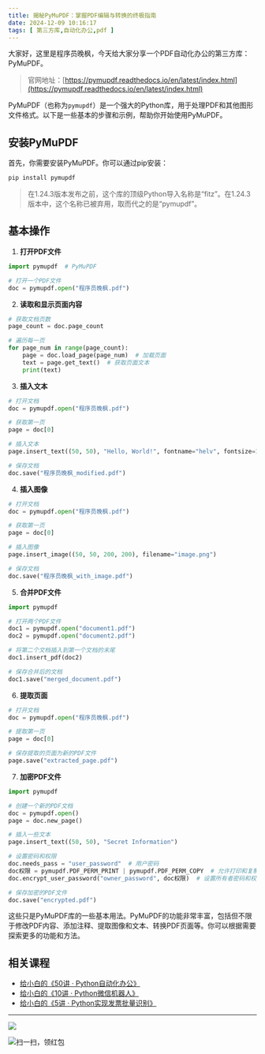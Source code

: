 ```yaml
---
title: 揭秘PyMuPDF：掌握PDF编辑与转换的终极指南
date: 2024-12-09 10:16:17
tags: [ 第三方库,自动化办公,pdf ]
---
```


大家好，这里是程序员晚枫，今天给大家分享一个PDF自动化办公的第三方库：PyMuPDF。

> 官网地址：[https://pymupdf.readthedocs.io/en/latest/index.html](https://pymupdf.readthedocs.io/en/latest/index.html)


PyMuPDF（也称为`pymupdf`）是一个强大的Python库，用于处理PDF和其他图形文件格式。以下是一些基本的步骤和示例，帮助你开始使用PyMuPDF。



## 安装PyMuPDF

首先，你需要安装PyMuPDF。你可以通过pip安装：

```bash
pip install pymupdf
```

> 在1.24.3版本发布之前，这个库的顶级Python导入名称是“fitz”。在1.24.3版本中，这个名称已被弃用，取而代之的是“pymupdf”。

## 基本操作

1. **打开PDF文件**

```python
import pymupdf  # PyMuPDF

# 打开一个PDF文件
doc = pymupdf.open("程序员晚枫.pdf")
```

2. **读取和显示页面内容**

```python
# 获取文档页数
page_count = doc.page_count

# 遍历每一页
for page_num in range(page_count):
    page = doc.load_page(page_num)  # 加载页面
    text = page.get_text()  # 获取页面文本
    print(text)
```

3. **插入文本**

```python
# 打开文档
doc = pymupdf.open("程序员晚枫.pdf")

# 获取第一页
page = doc[0]

# 插入文本
page.insert_text((50, 50), "Hello, World!", fontname="helv", fontsize=12)

# 保存文档
doc.save("程序员晚枫_modified.pdf")
```

4. **插入图像**

```python
# 打开文档
doc = pymupdf.open("程序员晚枫.pdf")

# 获取第一页
page = doc[0]

# 插入图像
page.insert_image((50, 50, 200, 200), filename="image.png")

# 保存文档
doc.save("程序员晚枫_with_image.pdf")
```

5. **合并PDF文件**

```python
import pymupdf

# 打开两个PDF文件
doc1 = pymupdf.open("document1.pdf")
doc2 = pymupdf.open("document2.pdf")

# 将第二个文档插入到第一个文档的末尾
doc1.insert_pdf(doc2)

# 保存合并后的文档
doc1.save("merged_document.pdf")
```

6. **提取页面**

```python
# 打开文档
doc = pymupdf.open("程序员晚枫.pdf")

# 提取第一页
page = doc[0]

# 保存提取的页面为新的PDF文件
page.save("extracted_page.pdf")
```

7. **加密PDF文件**

```python
import pymupdf

# 创建一个新的PDF文档
doc = pymupdf.open()
page = doc.new_page()

# 插入一些文本
page.insert_text((50, 50), "Secret Information")

# 设置密码和权限
doc.needs_pass = "user_password"  # 用户密码
doc权限 = pymupdf.PDF_PERM_PRINT | pymupdf.PDF_PERM_COPY  # 允许打印和复制
doc.encrypt_user_password("owner_password", doc权限)  # 设置所有者密码和权限

# 保存加密的PDF文件
doc.save("encrypted.pdf")
```

这些只是PyMuPDF库的一些基本用法。PyMuPDF的功能非常丰富，包括但不限于修改PDF内容、添加注释、提取图像和文本、转换PDF页面等。你可以根据需要探索更多的功能和方法。


## 相关课程

- [给小白的《50讲 · Python自动化办公》](https://www.python-office.com/course/50-python-office.html)
- [给小白的《10讲 · Python微信机器人》](https://www.python-office.com/course-002/10-PyOfficeRobot/10-PyOfficeRobot.html)
- [给小白的《5讲 · Python实现发票批量识别》](https://www.python-office.com/course-002/5-poocr/5-poocr.html)


---



![](https://cos.python-office.com/ads/gzh/sub-py.jpg)

![扫一扫，领红包](https://raw.gitcode.com/user-images/assets/5027920/84b09492-5f26-4c39-8e30-f056839d1993/6152d8017a3595256e51cbd9e08e148b.png '6152d8017a3595256e51cbd9e08e148b.png')


